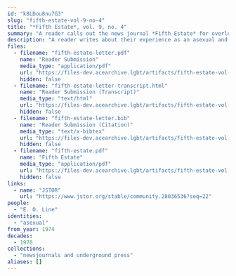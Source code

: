 ```yaml
---
id: "k8LDou8nu7G3"
slug: "fifth-estate-vol-9-no-4"
title: "*Fifth Estate*, vol. 9, no. 4"
summary: "A reader calls out the news journal *Fifth Estate* for overlooking the oppression of asexuals"
description: "A reader writes about their experience as an asexual and calls out the news journal *Fifth Estate* for overlooking the oppression of asexuals"
files:
  - filename: "fifth-estate-letter.pdf"
    name: "Reader Submission"
    media_type: "application/pdf"
    url: "https://files-dev.acearchive.lgbt/artifacts/fifth-estate-vol-9-no-4/fifth-estate-letter.pdf"
    hidden: false
  - filename: "fifth-estate-letter-transcript.html"
    name: "Reader Submission (Transcript)"
    media_type: "text/html"
    url: "https://files-dev.acearchive.lgbt/artifacts/fifth-estate-vol-9-no-4/fifth-estate-letter-transcript.html"
    hidden: false
  - filename: "fifth-estate-letter.bib"
    name: "Reader Submission (Citation)"
    media_type: "text/x-bibtex"
    url: "https://files-dev.acearchive.lgbt/artifacts/fifth-estate-vol-9-no-4/fifth-estate-letter.bib"
    hidden: false
  - filename: "fifth-estate.pdf"
    name: "Fifth Estate"
    media_type: "application/pdf"
    url: "https://files-dev.acearchive.lgbt/artifacts/fifth-estate-vol-9-no-4/fifth-estate.pdf"
    hidden: false
links:
  - name: "JSTOR"
    url: "https://www.jstor.org/stable/community.28036536?seq=22"
people:
  - "E. O. Line"
identities:
  - "asexual"
from_year: 1974
decades:
  - 1970
collections:
  - "newsjournals and underground press"
aliases: []
---
```


